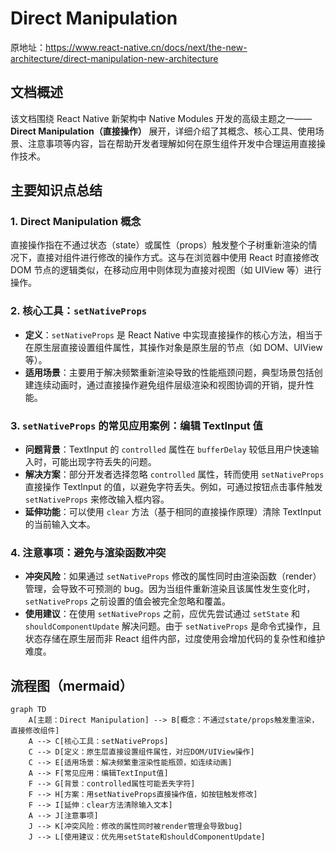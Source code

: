 # Direct Manipulation

原地址：<https://www.react-native.cn/docs/next/the-new-architecture/direct-manipulation-new-architecture>

## 文档概述

该文档围绕 React Native 新架构中 Native Modules 开发的高级主题之一——**Direct Manipulation（直接操作）** 展开，详细介绍了其概念、核心工具、使用场景、注意事项等内容，旨在帮助开发者理解如何在原生组件开发中合理运用直接操作技术。

## 主要知识点总结

### 1. Direct Manipulation 概念

直接操作指在不通过状态（state）或属性（props）触发整个子树重新渲染的情况下，直接对组件进行修改的操作方式。这与在浏览器中使用 React 时直接修改 DOM 节点的逻辑类似，在移动应用中则体现为直接对视图（如 UIView 等）进行操作。

### 2. 核心工具：`setNativeProps`

- **定义**：`setNativeProps` 是 React Native 中实现直接操作的核心方法，相当于在原生层直接设置组件属性，其操作对象是原生层的节点（如 DOM、UIView 等）。
- **适用场景**：主要用于解决频繁重新渲染导致的性能瓶颈问题，典型场景包括创建连续动画时，通过直接操作避免组件层级渲染和视图协调的开销，提升性能。

### 3. `setNativeProps` 的常见应用案例：编辑 TextInput 值

- **问题背景**：TextInput 的 `controlled` 属性在 `bufferDelay` 较低且用户快速输入时，可能出现字符丢失的问题。
- **解决方案**：部分开发者选择忽略 `controlled` 属性，转而使用 `setNativeProps` 直接操作 TextInput 的值，以避免字符丢失。例如，可通过按钮点击事件触发 `setNativeProps` 来修改输入框内容。
- **延伸功能**：可以使用 `clear` 方法（基于相同的直接操作原理）清除 TextInput 的当前输入文本。

### 4. 注意事项：避免与渲染函数冲突

- **冲突风险**：如果通过 `setNativeProps` 修改的属性同时由渲染函数（render）管理，会导致不可预测的 bug。因为当组件重新渲染且该属性发生变化时，`setNativeProps` 之前设置的值会被完全忽略和覆盖。
- **使用建议**：在使用 `setNativeProps` 之前，应优先尝试通过 `setState` 和 `shouldComponentUpdate` 解决问题。由于 `setNativeProps` 是命令式操作，且状态存储在原生层而非 React 组件内部，过度使用会增加代码的复杂性和维护难度。

## 流程图（mermaid）

```mermaid
graph TD
    A[主题：Direct Manipulation] --> B[概念：不通过state/props触发重渲染，直接修改组件]
    A --> C[核心工具：setNativeProps]
    C --> D[定义：原生层直接设置组件属性，对应DOM/UIView操作]
    C --> E[适用场景：解决频繁重渲染性能瓶颈，如连续动画]
    A --> F[常见应用：编辑TextInput值]
    F --> G[背景：controlled属性可能丢失字符]
    F --> H[方案：用setNativeProps直接操作值，如按钮触发修改]
    F --> I[延伸：clear方法清除输入文本]
    A --> J[注意事项]
    J --> K[冲突风险：修改的属性同时被render管理会导致bug]
    J --> L[使用建议：优先用setState和shouldComponentUpdate]
```
